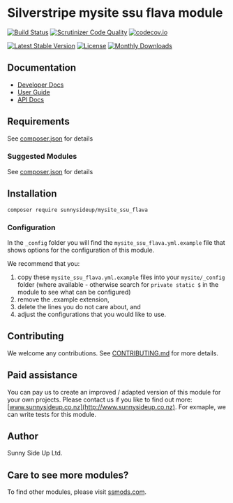 # Silverstripe mysite ssu flava module
[![Build Status](https://travis-ci.org/sunnysideup/silverstripe-mysite_ssu_flava.svg?branch=master)](https://travis-ci.org/sunnysideup/silverstripe-mysite_ssu_flava)
[![Scrutinizer Code Quality](https://scrutinizer-ci.com/g/sunnysideup/silverstripe-mysite_ssu_flava/badges/quality-score.png?b=master)](https://scrutinizer-ci.com/g/sunnysideup/silverstripe-mysite_ssu_flava/?branch=master)
[![codecov.io](https://codecov.io/github/sunnysideup/silverstripe-mysite_ssu_flava/coverage.svg?branch=master)](https://codecov.io/github/sunnysideup/silverstripe-mysite_ssu_flava?branch=master)

[![Latest Stable Version](https://poser.pugx.org/sunnysideup/mysite_ssu_flava/version)](https://packagist.org/packages/sunnysideup/mysite_ssu_flava)
[![License](https://poser.pugx.org/sunnysideup/mysite_ssu_flava/license)](https://packagist.org/packages/sunnysideup/mysite_ssu_flava)
[![Monthly Downloads](https://poser.pugx.org/sunnysideup/mysite_ssu_flava/d/monthly)](https://packagist.org/packages/sunnysideup/mysite_ssu_flava)


## Documentation



 * [Developer Docs](docs/en/INDEX.md)
 * [User Guide](docs/en/userguide.md)
 * [API Docs](http://docs.ssmods.com/sunnysideup/mysite_ssu_flava/classes.xhtml)


## Requirements



See [composer.json](composer.json) for details


### Suggested Modules



See [composer.json](composer.json) for details


## Installation


```
composer require sunnysideup/mysite_ssu_flava
```

### Configuration



In the `_config` folder you will find the `mysite_ssu_flava.yml.example`
file that shows options for the configuration of this module.

We recommend that you:

  1. copy these `mysite_ssu_flava.yml.example` files into your
`mysite/_config` folder (where available - otherwise search for `private static $` in the module to see what can be configured)
  2. remove the .example extension,
  3. delete the lines you do not care about, and
  4. adjust the configurations that you would like to use.


## Contributing



We welcome any contributions. See [CONTRIBUTING.md](CONTRIBUTING.md) for more details.

## Paid assistance



You can pay us to create an improved / adapted version of this module for your own projects.  Please contact us if you like to find out more: [www.sunnysideup.co.nz](http://www.sunnysideup.co.nz).  For exmaple, we can write tests for this module.  

## Author



Sunny Side Up Ltd.


## Care to see more modules?

To find other modules, please visit [ssmods.com](http://ssmods.com/).
